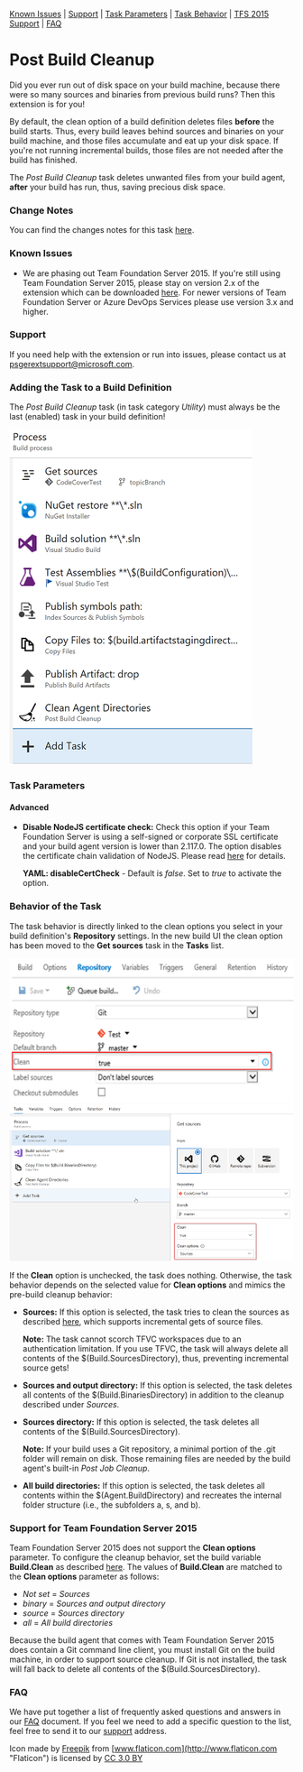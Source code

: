 [Known Issues](#known-issues) | [Support](#support) | [Task Parameters](#task-parameters) | [Task Behavior](#behavior-of-the-task) | [TFS 2015 Support](#support-for-team-foundation-server-2015) | [FAQ](#faq)

# Post Build Cleanup
Did you ever run out of disk space on your build machine, because there were so many sources and binaries from previous build runs? Then this extension is for you!

By default, the clean option of a build definition deletes files **before** the build starts. Thus, every build leaves behind sources and binaries on your build machine, and those files accumulate and eat up your disk space. If you're not running incremental builds, those files are not needed after the build has finished.

The *Post Build Cleanup* task deletes unwanted files from your build agent, **after** your build has run, thus, saving precious disk space.

### Change Notes
You can find the changes notes for this task [here](https://github.com/MicrosoftPremier/VstsExtensions/blob/master/PostBuildCleanup/en-US/changeNotes.md).

### Known Issues
- We are phasing out Team Foundation Server 2015. If you're still using Team Foundation Server 2015, please stay on version 2.x of the extension which can be downloaded [here](https://github.com/MicrosoftPremier/VstsExtensions/blob/master/PostBuildCleanup/archive/MSPremier.PostBuildCleanup-2.1.2.vsix). For newer versions of Team Foundation Server or Azure DevOps Services please use version 3.x and higher.

### Support
If you need help with the extension or run into issues, please contact us at <a href='&#109;&#97;&#105;&#108;&#116;&#111;&#58;&#112;&#115;&#103;&#101;&#114;&#101;&#120;&#116;&#115;&#117;&#112;&#112;&#111;&#114;&#116;&#64;&#109;&#105;&#99;&#114;&#111;&#115;&#111;&#102;&#116;&#46;&#99;&#111;&#109;'>&#112;&#115;&#103;&#101;&#114;&#101;&#120;&#116;&#115;&#117;&#112;&#112;&#111;&#114;&#116;&#64;&#109;&#105;&#99;&#114;&#111;&#115;&#111;&#102;&#116;&#46;&#99;&#111;&#109;</a>.

### Adding the Task to a Build Definition
The *Post Build Cleanup* task (in task category *Utility*) must always be the last (enabled) task in your build definition!

![Task Placement](../assets/AddTask.png "Proper placement of the Post Build Cleanup task")

### Task Parameters

#### Advanced
- <a name="noCertCheck">**Disable NodeJS certificate check:**</a> Check this option if your Team Foundation Server is using a self-signed or corporate SSL certificate and your build agent version is lower than 2.117.0. The option disables the certificate chain validation of NodeJS. Please read [here](https://github.com/MicrosoftPremier/VstsExtensions/blob/master/PostBuildCleanup/en-US/NodeJSAndCertificates.md) for details.

  **YAML: disableCertCheck** - Default is *false*. Set to *true* to activate the option.

### Behavior of the Task
The task behavior is directly linked to the clean options you select in your build definition's **Repository** settings. In the new build UI the clean option has been moved to the **Get sources** task in the **Tasks** list.

![Old Clean Options](../assets/CleanOptionsOld.png "Old repository clean options") ![New Clean Options](../assets/CleanOptionsNew.png "New repository clean options")

If the **Clean** option is unchecked, the task does nothing. Otherwise, the task behavior depends on the selected value for **Clean options** and mimics the pre-build cleanup behavior:

- **Sources:** If this option is selected, the task tries to clean the sources as described [here](https://docs.microsoft.com/en-us/azure/devops/pipelines/repos/pipeline-options-for-git?view=azdevops#clean-the-local-repo-on-the-agent), which supports incremental gets of source files.

  **Note:** The task cannot scorch TFVC workspaces due to an authentication limitation. If you use TFVC, the task will always delete all contents of the $(Build.SourcesDirectory), thus, preventing incremental source gets!

- **Sources and output directory:** If this option is selected, the task deletes all contents of the $(Build.BinariesDirectory) in addition to the cleanup described under _Sources_.

- **Sources directory:** If this option is selected, the task deletes all contents of the $(Build.SourcesDirectory).

  **Note:** If your build uses a Git repository, a minimal portion of the .git folder will remain on disk. Those remaining files are needed by the build agent's built-in *Post Job Cleanup*.

- **All build directories:** If this option is selected, the task deletes all contents within the $(Agent.BuildDirectory) and recreates the internal folder structure (i.e., the subfolders a, s, and b).

### Support for Team Foundation Server 2015
Team Foundation Server 2015 does not support the **Clean options** parameter. To configure the cleanup behavior, set the build variable **Build.Clean** as described [here](https://docs.microsoft.com/en-us/azure/devops/pipelines/repos/pipeline-options-for-git?view=tfs-2015#clean-the-local-repo-on-the-agent). The values of **Build.Clean** are matched to the **Clean options** parameter as follows:

- *Not set* = *Sources*
- *binary* = *Sources and output directory*
- *source* = *Sources directory*
- *all* = *All build directories*

Because the build agent that comes with Team Foundation Server 2015 does contain a Git command line client, you must install Git on the build machine, in order to support source cleanup. If Git is not installed, the task will fall back to delete all contents of the $(Build.SourcesDirectory).

### FAQ
We have put together a list of frequently asked questions and answers in our [FAQ](https://github.com/MicrosoftPremier/VstsExtensions/blob/master/PostBuildCleanup/en-US/FAQ.md) document. If you feel we need to add a specific question to the list, feel free to send it to our [support](#support) address.

Icon made by [Freepik](http://www.freepik.com "Freepik") from [www.flaticon.com](http://www.flaticon.com "Flaticon") is licensed by [CC 3.0 BY](http://creativecommons.org/licenses/by/3.0/ "Creative Commons BY 3.0")
